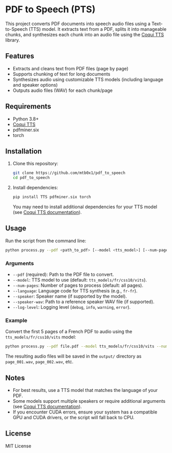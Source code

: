 # PDF to Speech (PTS)

This project converts PDF documents into speech audio files using a Text-to-Speech (TTS) model. It extracts text from a PDF, splits it into manageable chunks, and synthesizes each chunk into an audio file using the [Coqui TTS](https://github.com/coqui-ai/TTS) library.

## Features
- Extracts and cleans text from PDF files (page by page)
- Supports chunking of text for long documents
- Synthesizes audio using customizable TTS models (including language and speaker options)
- Outputs audio files (WAV) for each chunk/page

## Requirements
- Python 3.8+
- [Coqui TTS](https://github.com/coqui-ai/TTS)
- pdfminer.six
- torch

## Installation

1. Clone this repository:
   ```bash
   git clone https://github.com/mtb0x1/pdf_to_speech
   cd pdf_to_speech
   ```
2. Install dependencies:
   ```bash
   pip install TTS pdfminer.six torch
   ```
   You may need to install additional dependencies for your TTS model (see [Coqui TTS documentation](https://github.com/coqui-ai/TTS)).

## Usage

Run the script from the command line:

```bash
python process.py --pdf <path_to_pdf> [--model <tts_model>] [--num-pages <N>] [--language <lang>] [--speaker <name>] [--speaker-wav <wav_path>] [--log-level <level>]
```

### Arguments
- `--pdf` (required): Path to the PDF file to convert.
- `--model`: TTS model to use (default: `tts_models/fr/css10/vits`).
- `--num-pages`: Number of pages to process (default: all pages).
- `--language`: Language code for TTS synthesis (e.g., `fr-fr`).
- `--speaker`: Speaker name (if supported by the model).
- `--speaker-wav`: Path to a reference speaker WAV file (if supported).
- `--log-level`: Logging level (`debug`, `info`, `warning`, `error`).

### Example

Convert the first 5 pages of a French PDF to audio using the `tts_models/fr/css10/vits` model:

```bash
python process.py --pdf file.pdf --model tts_models/fr/css10/vits --num-pages 5
```

The resulting audio files will be saved in the `output/` directory as `page_001.wav`, `page_002.wav`, etc.

## Notes
- For best results, use a TTS model that matches the language of your PDF.
- Some models support multiple speakers or require additional arguments (see [Coqui TTS documentation](https://github.com/coqui-ai/TTS)).
- If you encounter CUDA errors, ensure your system has a compatible GPU and CUDA drivers, or the script will fall back to CPU.

## License
MIT License 